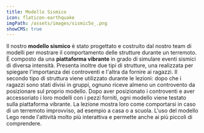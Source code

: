 ```yaml
---
title: Modello Sismico
icon: flaticon-earthquake
imgPath: /assets/images/sismic5o_.png
showCMS: true
---
```

Il nostro **modello sismico** è stato progettato e costruito dal nostro team di modelli per mostrare il comportamento delle strutture durante un terremoto.
È composto da  una **piattaforma vibrante** in grado di simulare eventi sismici di diversa intensità. Presenta inoltre due tipi di strutture, una realizzata per spiegare l'importanza dei controventi e l'altra da fornire ai ragazzi. Il secondo tipo di struttura viene utilizzato durante le lezioni: dopo che i ragazzi sono stati divisi in gruppi, ognuno riceve almeno un controvento da posizionare sul proprio modello. Dopo aver posizionato i controventi e aver accessoriato i loro modelli con i pezzi forniti, ogni modello viene testato sulla piattaforma vibrante. La lezione mostra loro come comportarsi in caso di un terremoto improvviso, ad esempio a casa o a scuola. L'uso del modello Lego rende l'attività molto più interattiva e permette anche ai più piccoli di comprendere.